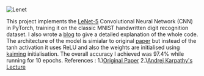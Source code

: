 
![Lenet](https://github.com/deadshotbane80/LeNet-5-Implementation-in-Pytorch./assets/91062830/71d66c64-dfb9-4dcb-9166-c8f54238d87c)


This project implements the [LeNet-5](http://vision.stanford.edu/cs598_spring07/papers/Lecun98.pdf) Convolutional Neural Network (CNN) in PyTorch, training it on the classic MNIST handwritten digit recognition dataset.
I also wrote a [blog](https://vedantpoduval.hashnode.dev/from-pixels-to-predictions-a-lenet-5-intro-in-pytorch) to give a detailed explanation of the whole code.
The architecture of the model is simialar to original [paper](http://vision.stanford.edu/cs598_spring07/papers/Lecun98.pdf) but instead of the tanh activation it uses ReLU and also the weights are initialised using [kaiming](https://arxiv.org/abs/1502.01852) initialisation.
The overall accuracy I achieved was 97.4% while running for 10 epochs.
References : 
1.)[Original Paper](http://vision.stanford.edu/cs598_spring07/papers/Lecun98.pdf)
2.)[Andrej Karpathy's Lecture](https://www.youtube.com/watch?v=LxfUGhug-iQ)

